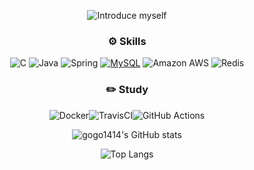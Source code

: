 <div align=center>

  ![Introduce myself](http://github-profile-summary-cards.vercel.app/api/cards/profile-details?username=gogo1414&theme=transparent)
  
  ### ⚙️ Skills
  ![C](https://img.shields.io/badge/C-00599C?style=for-the-badge&logo=c&logoColor=white)
  ![Java](https://img.shields.io/badge/java-%23ED8B00.svg?style=for-the-badge&logo=openjdk&logoColor=white)
  ![Spring](https://img.shields.io/badge/spring-%236DB33F.svg?style=for-the-badge&logo=spring&logoColor=white)
  [![MySQL](https://img.shields.io/badge/mysql-4479A1.svg?style=for-the-badge&logo=mysql&logoColor=white)](https://img.shields.io/badge/MySQL-005C84?style=for-the-badge&logo=mysql&logoColor=white)
  ![Amazon AWS](https://img.shields.io/badge/Amazon_AWS-FF9900?style=for-the-badge&logo=amazonaws&logoColor=white)
  ![Redis](https://img.shields.io/badge/redis-%23DD0031.svg?&style=for-the-badge&logo=redis&logoColor=white)
  
  ### ✏️ Study
  ![Docker](https://img.shields.io/badge/docker-%230db7ed.svg?style=for-the-badge&logo=docker&logoColor=white)![TravisCI](https://img.shields.io/badge/travis_CI-3EAAAF?style=for-the-badge&logo=travisci&logoColor=white)![GitHub Actions](https://img.shields.io/badge/github%20actions-%232671E5.svg?style=for-the-badge&logo=githubactions&logoColor=white)
  
  ![gogo1414's GitHub stats](https://github-readme-stats.vercel.app/api?username=gogo1414&show_icons=true&theme=tokyonight)
  
   ![Top Langs](https://github-readme-stats.vercel.app/api/top-langs/?username=gogo1414&layout=compact&theme=tokyonight)
</div>
